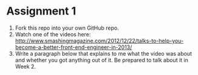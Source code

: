 # Assignment 1

1. Fork this repo into your own GitHub repo.
2. Watch one of the videos here: http://www.smashingmagazine.com/2012/12/22/talks-to-help-you-become-a-better-front-end-engineer-in-2013/
3. Write a paragraph below that explains to me what the video was about and whether you got anything out of it. Be prepared to talk about it in Week 2.